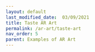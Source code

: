 ```yaml
---
layout: default
last_modified_date:  03/09/2021
title: Taste AR Art
permalink: /ar-art/taste-art
nav_order: 5
parent: Examples of AR Art
---
```


